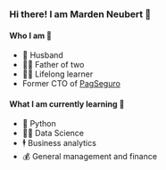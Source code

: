 ### Hi there! I am Marden Neubert 👋

#### Who I am 🤝

- 💞 Husband 
- 👦🧒 Father of two
- 👨‍🎓 Lifelong learner
- Former CTO of [PagSeguro](https://pagseguro.com.br)

#### What I am currently learning 🌱

- 🐍 Python 
- 👨‍🔬 Data Science
- 🕴️ Business analytics 
- 💰 General management and finance 

<!--
**mardenneubert/mardenneubert** is a ✨ _special_ ✨ repository because its `README.md` (this file) appears on your GitHub profile.

Here are some ideas to get you started:

- 🔭 I’m currently working on ...
- 🌱 I’m currently learning ...
- 👯 I’m looking to collaborate on ...
- 🤔 I’m looking for help with ...
- 💬 Ask me about ...
- 📫 How to reach me: ...
- 😄 Pronouns: ...
- ⚡ Fun fact: ...
-->
